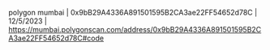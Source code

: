 polygon mumbai | 0x9bB29A4336A891501595B2CA3ae22FF54652d78C | 12/5/2023 | https://mumbai.polygonscan.com/address/0x9bB29A4336A891501595B2CA3ae22FF54652d78C#code